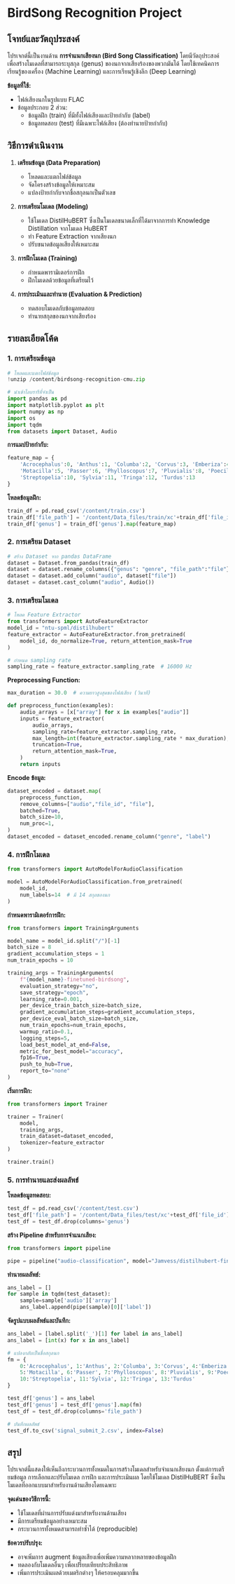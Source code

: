 # BirdSong Recognition Project

## โจทย์และวัตถุประสงค์

โปรเจกต์นี้เป็นงานด้าน **การจำแนกเสียงนก (Bird Song Classification)** โดยมีวัตถุประสงค์เพื่อสร้างโมเดลที่สามารถระบุสกุล (genus) ของนกจากเสียงร้องของพวกมันได้ โดยใช้เทคนิคการเรียนรู้ของเครื่อง (Machine Learning) และการเรียนรู้เชิงลึก (Deep Learning)

**ข้อมูลที่ใช้:**
- ไฟล์เสียงนกในรูปแบบ FLAC
- ข้อมูลประกอบ 2 ส่วน:
  - ข้อมูลฝึก (train) ที่มีทั้งไฟล์เสียงและป้ายกำกับ (label)
  - ข้อมูลทดสอบ (test) ที่มีเฉพาะไฟล์เสียง (ต้องทำนายป้ายกำกับ)

## วิธีการดำเนินงาน

1. **เตรียมข้อมูล (Data Preparation)**
   - โหลดและแตกไฟล์ข้อมูล
   - จัดโครงสร้างข้อมูลให้เหมาะสม
   - แปลงป้ายกำกับจากชื่อสกุลนกเป็นตัวเลข

2. **การเตรียมโมเดล (Modeling)**
   - ใช้โมเดล DistilHuBERT ซึ่งเป็นโมเดลขนาดเล็กที่ได้มาจากการทำ Knowledge Distillation จากโมเดล HuBERT
   - ทำ Feature Extraction จากเสียงนก
   - ปรับขนาดข้อมูลเสียงให้เหมาะสม

3. **การฝึกโมเดล (Training)**
   - กำหนดพารามิเตอร์การฝึก
   - ฝึกโมเดลด้วยข้อมูลที่เตรียมไว้

4. **การประเมินและทำนาย (Evaluation & Prediction)**
   - ทดสอบโมเดลกับข้อมูลทดสอบ
   - ทำนายสกุลของนกจากเสียงร้อง

## รายละเอียดโค้ด

### 1. การเตรียมข้อมูล

```python
# โหลดและแตกไฟล์ข้อมูล
!unzip /content/birdsong-recognition-cmu.zip

# นำเข้าไลบรารีที่จำเป็น
import pandas as pd
import matplotlib.pyplot as plt
import numpy as np
import os
import tqdm
from datasets import Dataset, Audio
```

**การแมปป้ายกำกับ:**
```python
feature_map = {
    'Acrocephalus':0, 'Anthus':1, 'Columba':2, 'Corvus':3, 'Emberiza':4,
    'Motacilla':5, 'Passer':6, 'Phylloscopus':7, 'Pluvialis':8, 'Poecile':9,
    'Streptopelia':10, 'Sylvia':11, 'Tringa':12, 'Turdus':13
}
```

**โหลดข้อมูลฝึก:**
```python
train_df = pd.read_csv('/content/train.csv')
train_df['file_path'] = '/content/Data_files/train/xc'+train_df['file_id'].astype(str) + '.flac'
train_df['genus'] = train_df['genus'].map(feature_map)
```

### 2. การเตรียม Dataset

```python
# สร้าง Dataset จาก pandas DataFrame
dataset = Dataset.from_pandas(train_df)
dataset = dataset.rename_columns({"genus": "genre", "file_path":"file"})
dataset = dataset.add_column("audio", dataset["file"])
dataset = dataset.cast_column("audio", Audio())
```

### 3. การเตรียมโมเดล

```python
# โหลด Feature Extractor
from transformers import AutoFeatureExtractor
model_id = "ntu-spml/distilhubert"
feature_extractor = AutoFeatureExtractor.from_pretrained(
    model_id, do_normalize=True, return_attention_mask=True
)

# กำหนด sampling rate
sampling_rate = feature_extractor.sampling_rate  # 16000 Hz
```

**Preprocessing Function:**
```python
max_duration = 30.0  # ความยาวสูงสุดของไฟล์เสียง (วินาที)

def preprocess_function(examples):
    audio_arrays = [x["array"] for x in examples["audio"]]
    inputs = feature_extractor(
        audio_arrays,
        sampling_rate=feature_extractor.sampling_rate,
        max_length=int(feature_extractor.sampling_rate * max_duration),
        truncation=True,
        return_attention_mask=True,
    )
    return inputs
```

**Encode ข้อมูล:**
```python
dataset_encoded = dataset.map(
    preprocess_function,
    remove_columns=["audio","file_id", "file"],
    batched=True,
    batch_size=10,
    num_proc=1,
)
dataset_encoded = dataset_encoded.rename_column("genre", "label")
```

### 4. การฝึกโมเดล

```python
from transformers import AutoModelForAudioClassification

model = AutoModelForAudioClassification.from_pretrained(
    model_id,
    num_labels=14  # มี 14 สกุลของนก
)
```

**กำหนดพารามิเตอร์การฝึก:**
```python
from transformers import TrainingArguments

model_name = model_id.split("/")[-1]
batch_size = 8
gradient_accumulation_steps = 1
num_train_epochs = 10

training_args = TrainingArguments(
    f"{model_name}-finetuned-birdsong",
    evaluation_strategy="no",
    save_strategy="epoch",
    learning_rate=0.001,
    per_device_train_batch_size=batch_size,
    gradient_accumulation_steps=gradient_accumulation_steps,
    per_device_eval_batch_size=batch_size,
    num_train_epochs=num_train_epochs,
    warmup_ratio=0.1,
    logging_steps=5,
    load_best_model_at_end=False,
    metric_for_best_model="accuracy",
    fp16=True,
    push_to_hub=True,
    report_to="none"
)
```

**เริ่มการฝึก:**
```python
from transformers import Trainer

trainer = Trainer(
    model,
    training_args,
    train_dataset=dataset_encoded,
    tokenizer=feature_extractor
)

trainer.train()
```

### 5. การทำนายและส่งผลลัพธ์

**โหลดข้อมูลทดสอบ:**
```python
test_df = pd.read_csv('/content/test.csv')
test_df['file_path'] = '/content/Data_files/test/xc'+test_df['file_id'].astype(str) + '.flac'
test_df = test_df.drop(columns='genus')
```

**สร้าง Pipeline สำหรับการจำแนกเสียง:**
```python
from transformers import pipeline

pipe = pipeline("audio-classification", model="Jamvess/distilhubert-finetuned-birdsong")
```

**ทำนายผลลัพธ์:**
```python
ans_label = []
for sample in tqdm(test_dataset):
    sample=sample['audio']['array']
    ans_label.append(pipe(sample)[0]['label'])
```

**จัดรูปแบบผลลัพธ์และบันทึก:**
```python
ans_label = [label.split('_')[1] for label in ans_label]
ans_label = [int(x) for x in ans_label]

# แปลงกลับเป็นชื่อสกุลนก
fm = {
    0:'Acrocephalus', 1:'Anthus', 2:'Columba', 3:'Corvus', 4:'Emberiza',
    5:'Motacilla', 6:'Passer', 7:'Phylloscopus', 8:'Pluvialis', 9:'Poecile',
    10:'Streptopelia', 11:'Sylvia', 12:'Tringa', 13:'Turdus'
}

test_df['genus'] = ans_label
test_df['genus'] = test_df['genus'].map(fm)
test_df = test_df.drop(columns='file_path')

# บันทึกผลลัพธ์
test_df.to_csv('signal_submit_2.csv', index=False)
```

## สรุป

โปรเจกต์นี้แสดงให้เห็นถึงกระบวนการทั้งหมดในการสร้างโมเดลสำหรับจำแนกเสียงนก ตั้งแต่การเตรียมข้อมูล การเลือกและปรับโมเดล การฝึก และการประเมินผล โดยใช้โมเดล DistilHuBERT ซึ่งเป็นโมเดลที่ออกแบบมาสำหรับงานด้านเสียงโดยเฉพาะ

**จุดเด่นของวิธีการนี้:**
- ใช้โมเดลที่ผ่านการปรับแต่งมาสำหรับงานด้านเสียง
- มีการเตรียมข้อมูลอย่างเหมาะสม
- กระบวนการทั้งหมดสามารถทำซ้ำได้ (reproducible)

**ข้อควรปรับปรุง:**
- อาจเพิ่มการ augment ข้อมูลเสียงเพื่อเพิ่มความหลากหลายของข้อมูลฝึก
- ทดลองกับโมเดลอื่นๆ เพื่อเปรียบเทียบประสิทธิภาพ
- เพิ่มการประเมินผลด้วยเมตริกต่างๆ ให้ครอบคลุมมากขึ้น
